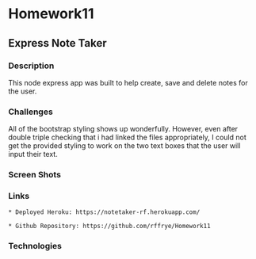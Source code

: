 # Homework11
## Express Note Taker

### Description

This node express app was built to help create, save and delete notes for the user.   

### Challenges

All of the bootstrap styling shows up wonderfully.  However, even after double triple checking that i had linked the files appropriately, I could not get the provided styling to work on the two text boxes that the user will input their text.  

### Screen Shots 

### Links

    * Deployed Heroku: https://notetaker-rf.herokuapp.com/

    * Github Repository: https://github.com/rffrye/Homework11

### Technologies 





